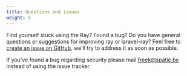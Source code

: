 ```yaml
---
title: Questions and issues
weight: 5
---
```


Find yourself stuck using the Ray? Found a bug? Do you have general questions or suggestions for improving ray or laravel-ray? Feel free to [create an issue on GitHub](https://github.com/spatie/laravel-ray/issues), we'll try to address it as soon as possible.

If you've found a bug regarding security please mail [freek@spatie.be](mailto:freek@spatie.be) instead of using the issue tracker.
